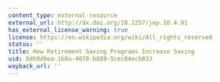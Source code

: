```yaml
---
content_type: external-resource
external_url: http://dx.doi.org/10.1257/jep.10.4.91
has_external_license_warning: true
license: https://en.wikipedia.org/wiki/All_rights_reserved
status: ''
title: How Retirement Saving Programs Increase Saving
uid: 0db9d9ea-1b9a-4078-b089-5cec84ecb833
wayback_url: ''
---
```

